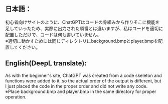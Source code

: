 ## 日本語：
初心者向けサイトのように、ChatGPTはコードの骨組みから作りそこに機能を足していったため、実際に出力された順番とは違いますが、私はコードを適切に配置しただけで、コードは何も書いていません。  
※適切に動かすためには同じディレクトリにbackground.bmpとplayer.bmpを配置してください。  
  
## English(DeepL translate):
As with the beginner's site, ChatGPT was created from a code skeleton and functions were added to it, so the actual order of the output is different, but I just placed the code in the proper order and did not write any code.  
※Place background.bmp and player.bmp in the same directory for proper operation.  
